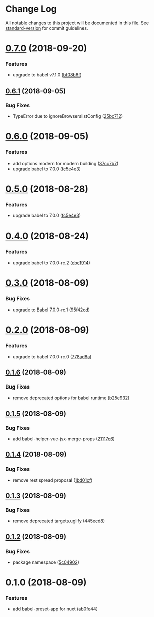 # Change Log

All notable changes to this project will be documented in this file. See [standard-version](https://github.com/conventional-changelog/standard-version) for commit guidelines.

<a name="0.7.0"></a>
# [0.7.0](https://github.com/nuxt/babel-preset-app/compare/v0.6.1...v0.7.0) (2018-09-20)


### Features

* upgrade to babel v7.1.0 ([bf08b6f](https://github.com/nuxt/babel-preset-app/commit/bf08b6f))



<a name="0.6.1"></a>
## [0.6.1](https://github.com/nuxt/babel-preset-app/compare/v0.6.0...v0.6.1) (2018-09-05)


### Bug Fixes

* TypeError due to ignoreBrowserslistConfig ([25bc712](https://github.com/nuxt/babel-preset-app/commit/25bc712))



<a name="0.6.0"></a>
# [0.6.0](https://github.com/nuxt/babel-preset-app/compare/v0.4.0...v0.6.0) (2018-09-05)


### Features

* add options.modern for modern building ([37cc7b7](https://github.com/nuxt/babel-preset-app/commit/37cc7b7))
* upgrade babel to 7.0.0 ([fc5e4e3](https://github.com/nuxt/babel-preset-app/commit/fc5e4e3))



<a name="0.5.0"></a>
# [0.5.0](https://github.com/nuxt/babel-preset-app/compare/v0.4.0...v0.5.0) (2018-08-28)


### Features

* upgrade babel to 7.0.0 ([fc5e4e3](https://github.com/nuxt/babel-preset-app/commit/fc5e4e3))



<a name="0.4.0"></a>
# [0.4.0](https://github.com/nuxt/babel-preset-app/compare/v0.3.0...v0.4.0) (2018-08-24)


### Features

* upgrade babel to 7.0.0-rc.2 ([ebc1914](https://github.com/nuxt/babel-preset-app/commit/ebc1914))



<a name="0.3.0"></a>
# [0.3.0](https://github.com/nuxt/babel-preset-app/compare/v0.2.0...v0.3.0) (2018-08-09)


### Bug Fixes

* upgrade to Babel 7.0.0-rc.1 ([95f42cd](https://github.com/nuxt/babel-preset-app/commit/95f42cd))



<a name="0.2.0"></a>
# [0.2.0](https://github.com/nuxt/babel-preset-app/compare/v0.1.6...v0.2.0) (2018-08-09)


### Features

* upgrade to babel 7.0.0-rc.0 ([778ad8a](https://github.com/nuxt/babel-preset-app/commit/778ad8a))



<a name="0.1.6"></a>
## [0.1.6](https://github.com/nuxt/babel-preset-app/compare/v0.1.5...v0.1.6) (2018-08-09)


### Bug Fixes

* remove deprecated options for babel runtime ([b25e932](https://github.com/nuxt/babel-preset-app/commit/b25e932))



<a name="0.1.5"></a>
## [0.1.5](https://github.com/nuxt/babel-preset-app/compare/v0.1.4...v0.1.5) (2018-08-09)


### Bug Fixes

* add babel-helper-vue-jsx-merge-props ([21117c6](https://github.com/nuxt/babel-preset-app/commit/21117c6))



<a name="0.1.4"></a>
## [0.1.4](https://github.com/nuxt/babel-preset-app/compare/v0.1.3...v0.1.4) (2018-08-09)


### Bug Fixes

* remove rest spread proposal ([1bd01cf](https://github.com/nuxt/babel-preset-app/commit/1bd01cf))



<a name="0.1.3"></a>
## [0.1.3](https://github.com/nuxt/babel-preset-app/compare/v0.1.2...v0.1.3) (2018-08-09)


### Bug Fixes

* remove deprecated targets.uglify ([445ecd8](https://github.com/nuxt/babel-preset-app/commit/445ecd8))



<a name="0.1.2"></a>
## [0.1.2](https://github.com/nuxt/babel-preset-app/compare/v0.1.0...v0.1.2) (2018-08-09)


### Bug Fixes

* package namespace ([5c04902](https://github.com/nuxt/babel-preset-app/commit/5c04902))


<a name="0.1.0"></a>
# 0.1.0 (2018-08-09)


### Features

* add babel-preset-app for nuxt ([ab0fe44](https://github.com/nuxt/babel-preset-app/commit/ab0fe44))

